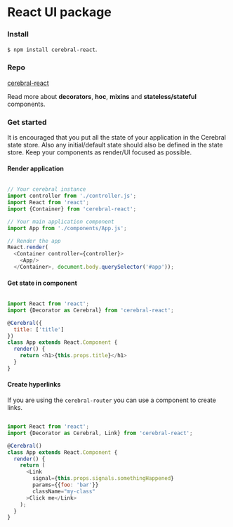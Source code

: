 # React UI package

### Install
`$ npm install cerebral-react`.

### Repo
[cerebral-react](https://github.com/cerebral/cerebral-react)

Read more about **decorators**, **hoc**, **mixins** and **stateless/stateful** components.

### Get started

It is encouraged that you put all the state of your application in the Cerebral state store. Also any initial/default state should also be defined in the state store. Keep your components as render/UI focused as possible.

#### Render application

```javascript

// Your cerebral instance
import controller from './controller.js';
import React from 'react';
import {Container} from 'cerebral-react';

// Your main application component
import App from './components/App.js';

// Render the app
React.render(
  <Container controller={controller}>
    <App/>
  </Container>, document.body.querySelector('#app'));
```

#### Get state in component
```javascript

import React from 'react';
import {Decorator as Cerebral} from 'cerebral-react';

@Cerebral({
  title: ['title']
})
class App extends React.Component {
  render() {
    return <h1>{this.props.title}</h1>  
  }
}
```

#### Create hyperlinks
If you are using the `cerebral-router` you can use a component to create links.
```javascript

import React from 'react';
import {Decorator as Cerebral, Link} from 'cerebral-react';

@Cerebral()
class App extends React.Component {
  render() {
    return (
      <Link
        signal={this.props.signals.somethingHappened}
        params={{foo: 'bar'}}
        className="my-class"
      >Click me</Link>
    );
  }
}
```
